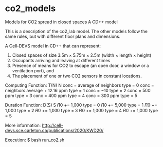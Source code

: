 # co2_models
Models for CO2 spread in closed spaces
A CD++ model 

This is a description of the co2_lab model. The other models follow the same rules, but with different floor plans and dimensions.

A Cell-DEVS model in CD++ that can represent: 
1.	Closed spaces of size 3.5m × 5.75m × 2.5m (width × length × height)
2.	Occupants arriving and leaving at different times
3.	Presence of means for CO2 to escape (an open door, a window or a ventilation port), and 
4.	The placement of one or two CO2 sensors in constant locations. 

Computing Function:
T(N) 	                                N 
conc = average of neighbors 	        type = 0 
conc = neighbors average + 12.16 ppm 	type = 1 
conc = −10 	                          type = 2 
conc = 500 ppm 	                      type = 3 
conc = 400 ppm 	                      type = 4 
conc = 300 ppm 	                      type = 5 


Duration Function:
D(S) 	        S 
𝑅0 += 1,000 	type = 0 
𝑅0 += 5,000 	type = 1 
𝑅0 += 1,000 	type = 2 
𝑅0 += 1,000 	type = 3 
𝑅0 += 1,000 	type = 4 
𝑅0 += 1,000 	type = 5 

More information: http://cell-devs.sce.carleton.ca/publications/2020/KWD20/


Execution:
$ bash run_co2.sh

